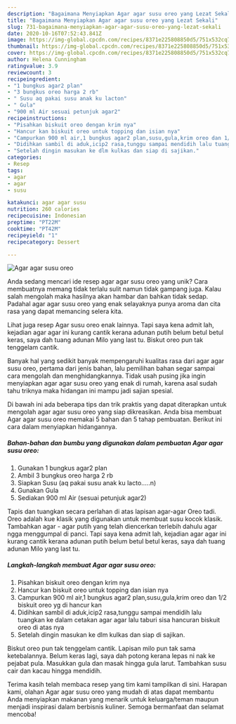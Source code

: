 ```yaml
---
description: "Bagaimana Menyiapkan Agar agar susu oreo yang Lezat Sekali"
title: "Bagaimana Menyiapkan Agar agar susu oreo yang Lezat Sekali"
slug: 731-bagaimana-menyiapkan-agar-agar-susu-oreo-yang-lezat-sekali
date: 2020-10-16T07:52:43.841Z
image: https://img-global.cpcdn.com/recipes/8371e225808850d5/751x532cq70/agar-agar-susu-oreo-foto-resep-utama.jpg
thumbnail: https://img-global.cpcdn.com/recipes/8371e225808850d5/751x532cq70/agar-agar-susu-oreo-foto-resep-utama.jpg
cover: https://img-global.cpcdn.com/recipes/8371e225808850d5/751x532cq70/agar-agar-susu-oreo-foto-resep-utama.jpg
author: Helena Cunningham
ratingvalue: 3.9
reviewcount: 3
recipeingredient:
- "1 bungkus agar2 plan"
- "3 bungkus oreo harga 2 rb"
- " Susu aq pakai susu anak ku lacton"
- " Gula"
- "900 ml Air sesuai petunjuk agar2"
recipeinstructions:
- "Pisahkan biskuit oreo dengan krim nya"
- "Hancur kan biskuit oreo untuk topping dan isian nya"
- "Campurkan 900 ml air,1 bungkus agar2 plan,susu,gula,krim oreo dan 1/2 biskuit oreo yg di hancur kan"
- "Didihkan sambil di aduk,icip2 rasa,tunggu sampai mendidih lalu tuangkan ke dalam cetakan agar agar lalu taburi sisa hancuran biskuit oreo di atas nya"
- "Setelah dingin masukan ke dlm kulkas dan siap di sajikan."
categories:
- Resep
tags:
- agar
- agar
- susu

katakunci: agar agar susu 
nutrition: 260 calories
recipecuisine: Indonesian
preptime: "PT22M"
cooktime: "PT42M"
recipeyield: "1"
recipecategory: Dessert

---
```



![Agar agar susu oreo](https://img-global.cpcdn.com/recipes/8371e225808850d5/751x532cq70/agar-agar-susu-oreo-foto-resep-utama.jpg)

Anda sedang mencari ide resep agar agar susu oreo yang unik? Cara membuatnya memang tidak terlalu sulit namun tidak gampang juga. Kalau salah mengolah maka hasilnya akan hambar dan bahkan tidak sedap. Padahal agar agar susu oreo yang enak selayaknya punya aroma dan cita rasa yang dapat memancing selera kita.

Lihat juga resep Agar susu oreo enak lainnya. Tapi saya kena admit lah, kejadian agar agar ini kurang cantik kerana adunan putih belum betul betul keras, saya dah tuang adunan Milo yang last tu. Biskut oreo pun tak tenggelam cantik.

Banyak hal yang sedikit banyak mempengaruhi kualitas rasa dari agar agar susu oreo, pertama dari jenis bahan, lalu pemilihan bahan segar sampai cara mengolah dan menghidangkannya. Tidak usah pusing jika ingin menyiapkan agar agar susu oreo yang enak di rumah, karena asal sudah tahu triknya maka hidangan ini mampu jadi sajian spesial.


Di bawah ini ada beberapa tips dan trik praktis yang dapat diterapkan untuk mengolah agar agar susu oreo yang siap dikreasikan. Anda bisa membuat Agar agar susu oreo memakai 5 bahan dan 5 tahap pembuatan. Berikut ini cara dalam menyiapkan hidangannya.

<!--inarticleads1-->

##### Bahan-bahan dan bumbu yang digunakan dalam pembuatan Agar agar susu oreo:

1. Gunakan 1 bungkus agar2 plan
1. Ambil 3 bungkus oreo harga 2 rb
1. Siapkan  Susu (aq pakai susu anak ku lacto.....n)
1. Gunakan  Gula
1. Sediakan 900 ml Air (sesuai petunjuk agar2)


Tapis dan tuangkan secara perlahan di atas lapisan agar-agar Oreo tadi. Oreo adalah kue klasik yang digunakan untuk membuat susu kocok klasik. Tambahkan agar - agar putih yang telah diencerkan terlebih dahulu agar ngga menggumpal di panci. Tapi saya kena admit lah, kejadian agar agar ini kurang cantik kerana adunan putih belum betul betul keras, saya dah tuang adunan Milo yang last tu. 

<!--inarticleads2-->

##### Langkah-langkah membuat Agar agar susu oreo:

1. Pisahkan biskuit oreo dengan krim nya
1. Hancur kan biskuit oreo untuk topping dan isian nya
1. Campurkan 900 ml air,1 bungkus agar2 plan,susu,gula,krim oreo dan 1/2 biskuit oreo yg di hancur kan
1. Didihkan sambil di aduk,icip2 rasa,tunggu sampai mendidih lalu tuangkan ke dalam cetakan agar agar lalu taburi sisa hancuran biskuit oreo di atas nya
1. Setelah dingin masukan ke dlm kulkas dan siap di sajikan.


Biskut oreo pun tak tenggelam cantik. Lapisan milo pun tak sama ketebalannya. Belum keras lagi, saya dah potong kerana lepas ni nak ke pejabat pula. Masukkan gula dan masak hingga gula larut. Tambahkan susu cair dan kacau hingga mendidih. 

Terima kasih telah membaca resep yang tim kami tampilkan di sini. Harapan kami, olahan Agar agar susu oreo yang mudah di atas dapat membantu Anda menyiapkan makanan yang menarik untuk keluarga/teman maupun menjadi inspirasi dalam berbisnis kuliner. Semoga bermanfaat dan selamat mencoba!

